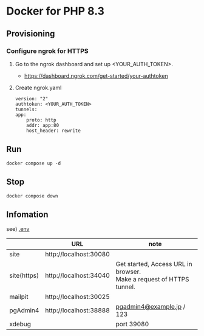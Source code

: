 # Docker for PHP 8.3

## Provisioning

### Configure ngrok for HTTPS

1. Go to the ngrok dashboard and set up <YOUR_AUTH_TOKEN>.
    - https://dashboard.ngrok.com/get-started/your-authtoken

2. Create ngrok.yaml
    ```
    version: "2"
    authtoken: <YOUR_AUTH_TOKEN>
    tunnels:
    app:
        proto: http
        addr: app:80
        host_header: rewrite
    ```

## Run

```
docker compose up -d
```

## Stop

```
docker compose down
```

## Infomation

see) [.env](.env)

|             | URL                     | note |
|-            |-                        |-     |
| site        | http://localhost:30080  ||
| site(https) | http://localhost:34040  |Get started, Access URL in browser.<br>Make a request of HTTPS tunnel. |
| mailpit     | http://localhost:30025  ||
| pgAdmin4    | http://localhost:38888  | pgadmin4@example.jp / 123 |
| xdebug      |                         | port 39080 |
